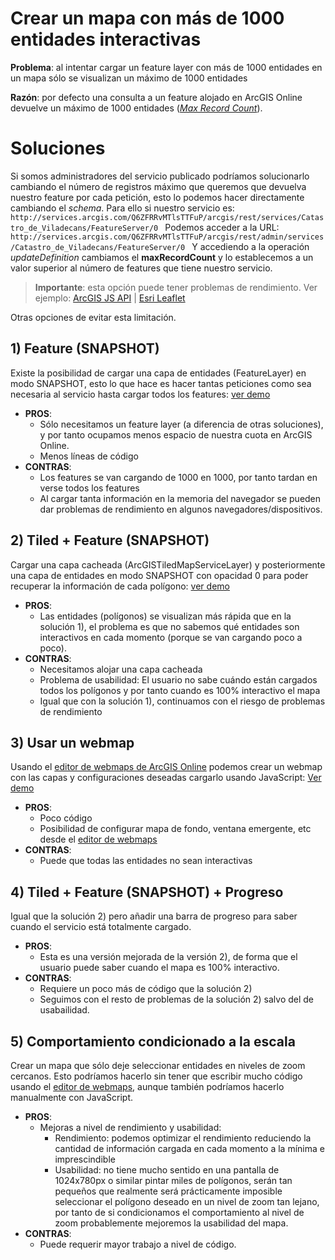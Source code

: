 # Crear un mapa con más de 1000 entidades interactivas
**Problema**: al intentar cargar un feature layer con más de 1000 entidades en un mapa sólo se visualizan un máximo de 1000 entidades

**Razón**: por defecto una consulta a un feature alojado en ArcGIS Online devuelve un máximo de 1000 entidades ([*Max Record Count*](http://services5.arcgis.com/6gwZHZyCCsxPuNBv/arcgis/rest/services/Viladecans/FeatureServer/0)).

# Soluciones
Si somos administradores del servicio publicado podríamos solucionarlo cambiando el número de registros máximo que queremos que devuelva nuestro feature por cada petición, esto lo podemos hacer directamente cambiando el *schema*. Para ello si nuestro servicio es:
```http://services.arcgis.com/Q6ZFRRvMTlsTTFuP/arcgis/rest/services/Catastro_de_Viladecans/FeatureServer/0 ```
Podemos acceder a la URL:
```http://services.arcgis.com/Q6ZFRRvMTlsTTFuP/arcgis/rest/admin/services/Catastro_de_Viladecans/FeatureServer/0 ```
Y accediendo a la operación *updateDefinition* cambiamos el **maxRecordCount** y lo establecemos a un valor superior al número de features que tiene nuestro servicio.

> **Importante**: esta opción puede tener problemas de rendimiento. Ver ejemplo: [ArcGIS JS API](http://esri-es.github.io/JavascriptAPI/problems/morethan1000entities/feature.html) | [Esri Leaflet](http://esri-es.github.io/JavascriptAPI/problems/morethan1000entities/feature_leaflet.html)

Otras opciones de evitar esta limitación.

## 1) Feature (SNAPSHOT)
Existe la posibilidad de cargar una capa de entidades (FeatureLayer) en modo SNAPSHOT, esto lo que hace es hacer tantas peticiones como sea necesaria al servicio hasta cargar todos los features: [ver demo](http://esri-es.github.io/JavascriptAPI/problems/morethan1000entities/feature_snapshot.html)
* **PROS**:
  * Sólo necesitamos un feature layer (a diferencia de otras soluciones), y por tanto ocupamos menos espacio de nuestra cuota en ArcGIS Online.
  * Menos líneas de código
* **CONTRAS**:
  * Los features se van cargando de 1000 en 1000, por tanto tardan en verse todos los features
  * Al cargar tanta información en la memoria del navegador se pueden dar problemas de rendimiento en algunos navegadores/dispositivos.

## 2) Tiled + Feature (SNAPSHOT)
Cargar una capa cacheada (ArcGISTiledMapServiceLayer) y posteriormente una capa de entidades en modo SNAPSHOT con opacidad 0 para poder recuperar la información de cada polígono: [ver demo](http://esri-es.github.io/JavascriptAPI/problems/morethan1000entities/tiled_feature_snapshot.html)
* **PROS**: 
  * Las entidades (polígonos) se visualizan más rápida que en la solución 1), el problema es que no sabemos qué entidades son interactivos en cada momento (porque se van cargando poco a poco).
* **CONTRAS**:
  * Necesitamos alojar una capa cacheada
  * Problema de usabilidad: El usuario no sabe cuándo están cargados todos los polígonos y por tanto cuando es 100% interactivo el mapa
  * Igual que con la solución 1), continuamos con el riesgo de problemas de rendimiento

## 3) Usar un webmap
Usando el [editor de webmaps de ArcGIS Online](http://www.arcgis.com/home/webmap/viewer.html?useExisting=1) podemos crear un webmap con las capas y configuraciones deseadas cargarlo usando JavaScript: [Ver demo](http://esri-es.github.io/JavascriptAPI/problems/morethan1000entities/webmap.html)

* **PROS**:
  * Poco código
  * Posibilidad de configurar mapa de fondo, ventana emergente, etc desde el [editor de webmaps](http://www.arcgis.com/home/webmap/viewer.html?useExisting=1)
* **CONTRAS**:
  * Puede que todas las entidades no sean interactivas

## 4) Tiled + Feature (SNAPSHOT) + Progreso
Igual que la solución 2) pero añadir una barra de progreso para saber cuando el servicio está totalmente cargado.
* **PROS**:
  * Esta es una versión mejorada de la versión 2), de forma que el usuario puede saber cuando el mapa es 100% interactivo.
* **CONTRAS**:
  * Requiere un poco más de código que la solución 2)
  * Seguimos con el resto de problemas de la solución 2) salvo del de usabailidad.

## 5) Comportamiento condicionado a la escala
Crear un mapa que sólo deje seleccionar entidades en niveles de zoom cercanos. Esto podríamos hacerlo sin tener que escribir mucho código usando el [editor de webmaps](http://www.arcgis.com/home/webmap/viewer.html?useExisting=1), aunque también podríamos hacerlo manualmente con JavaScript.

* **PROS**:
  * Mejoras a nivel de rendimiento y usabilidad:
    * Rendimiento: podemos optimizar el rendimiento reduciendo la cantidad de información cargada en cada momento a la mínima e imprescindible
    * Usabilidad: no tiene mucho sentido en una pantalla de 1024x780px o similar pintar miles de polígonos, serán tan pequeños que realmente será prácticamente imposible seleccionar el polígono deseado en un nivel de zoom tan lejano, por tanto de si condicionamos el comportamiento al nivel de zoom probablemente mejoremos la usabilidad del mapa.
* **CONTRAS**:
  * Puede requerir mayor trabajo a nivel de código.
